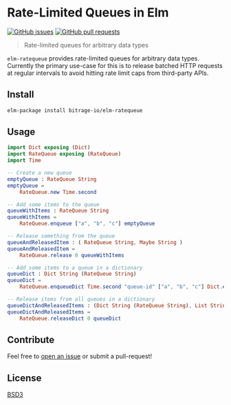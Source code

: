 # Rate-Limited Queues in Elm

[![GitHub issues](https://img.shields.io/github/issues/bitrage-io/elm-ratequeue.svg?style=flat-square)](https://github.com/bitrage-io/elm-ratequeue/issues)
[![GitHub pull requests](https://img.shields.io/github/issues-pr/bitrage-io/elm-ratequeue.svg?style=flat-square)](https://github.com/bitrage-io/elm-ratequeue/pulls)

> Rate-limited queues for arbitrary data types

`elm-ratequeue` provides rate-limited queues for arbitrary data types. Currently
the primary use-case for this is to release batched HTTP requests at regular
intervals to avoid hitting rate limit caps from third-party APIs.

## Install

```sh
elm-package install bitrage-io/elm-ratequeue
```

## Usage

```elm
import Dict exposing (Dict)
import RateQueue exposing (RateQueue)
import Time

-- Create a new queue
emptyQueue : RateQueue String
emptyQueue =
    RateQueue.new Time.second

-- Add some items to the queue
queueWithItems : RateQueue String
queueWithItems =
    RateQueue.enqueue ["a", "b", "c"] emptyQueue

-- Release something from the queue
queueAndReleasedItem : ( RateQueue String, Maybe String )
queueAndReleasedItem =
    RateQueue.release 0 queueWithItems

-- Add some items to a queue in a dictionary
queueDict : Dict String (RateQueue String)
queueDict =
    RateQueue.enqueueDict Time.second "queue-id" ["a", "b", "c"] Dict.empty

-- Release items from all queues in a dictionary
queueDictAndReleasedItems : (Dict String (RateQueue String), List String)
queueDictAndReleasedItems =
    RateQueue.releaseDict 0 queueDict
```

## Contribute

Feel free to [open an issue](https://github.com/bitrage-io/elm-ratequeue/issues) or submit a pull-request!

## License

[BSD3](https://opensource.org/licenses/BSD-3-Clause)
